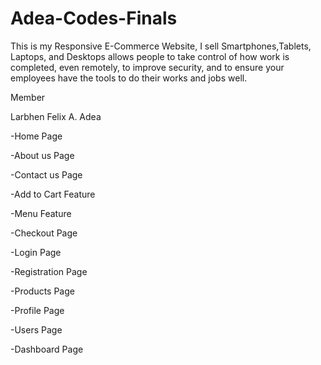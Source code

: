 # Adea-Codes-Finals
This is my Responsive E-Commerce Website, I sell Smartphones,Tablets, Laptops, and Desktops allows people to take control of how work is completed, even remotely, to improve security, and to ensure your employees have the tools to do their works and jobs well.

Member

Larbhen Felix A. Adea

  -Home Page
  
  -About us Page
  
  -Contact us Page
  
  -Add to Cart Feature
  
  -Menu Feature
  
  -Checkout Page
  
  -Login Page
  
  -Registration Page
  
  -Products Page
  
  -Profile Page
  
  -Users Page
  
  -Dashboard Page
